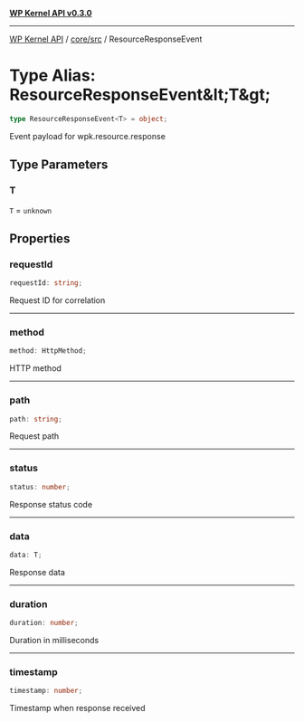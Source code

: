[**WP Kernel API v0.3.0**](../../../README.md)

---

[WP Kernel API](../../../README.md) / [core/src](../README.md) / ResourceResponseEvent

# Type Alias: ResourceResponseEvent\&lt;T\&gt;

```ts
type ResourceResponseEvent<T> = object;
```

Event payload for wpk.resource.response

## Type Parameters

### T

`T` = `unknown`

## Properties

### requestId

```ts
requestId: string;
```

Request ID for correlation

---

### method

```ts
method: HttpMethod;
```

HTTP method

---

### path

```ts
path: string;
```

Request path

---

### status

```ts
status: number;
```

Response status code

---

### data

```ts
data: T;
```

Response data

---

### duration

```ts
duration: number;
```

Duration in milliseconds

---

### timestamp

```ts
timestamp: number;
```

Timestamp when response received
